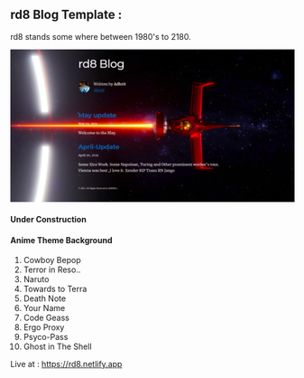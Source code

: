 ## rd8 Blog Template : 

rd8 stands some where between 1980's to 2180.

<p align="center" >
   <img src="./content/assets/ss.png" />
</p>



#### Under Construction


#### Anime Theme Background

1. Cowboy Bepop
2. Terror in Reso..
3. Naruto
4. Towards to Terra
5. Death Note
6. Your Name
7. Code Geass
8. Ergo Proxy
9. Psyco-Pass
10. Ghost in The Shell



Live at : https://rd8.netlify.app


